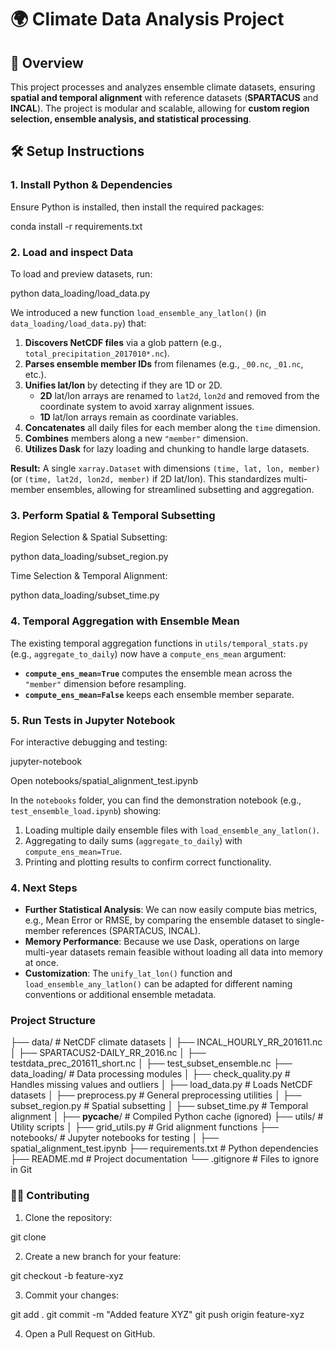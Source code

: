 # 🌍 Climate Data Analysis Project

## 📌 Overview
This project processes and analyzes ensemble climate datasets, ensuring **spatial and temporal alignment** with reference datasets (**SPARTACUS** and **INCAL**). The project is modular and scalable, allowing for **custom region selection, ensemble analysis, and statistical processing**.

## 🛠️ Setup Instructions

### 1. Install Python & Dependencies
Ensure Python is installed, then install the required packages:

conda install -r requirements.txt


### 2. Load and inspect Data
To load and preview datasets, run:

python data_loading/load_data.py

We introduced a new function `load_ensemble_any_latlon()` (in `data_loading/load_data.py`) that:
1. **Discovers NetCDF files** via a glob pattern (e.g., `total_precipitation_2017010*.nc`).
2. **Parses ensemble member IDs** from filenames (e.g., `_00.nc`, `_01.nc`, etc.).
3. **Unifies lat/lon** by detecting if they are 1D or 2D.  
   - **2D** lat/lon arrays are renamed to `lat2d`, `lon2d` and removed from the coordinate system to avoid xarray alignment issues.
   - **1D** lat/lon arrays remain as coordinate variables.
4. **Concatenates** all daily files for each member along the `time` dimension.
5. **Combines** members along a new `"member"` dimension.  
6. **Utilizes Dask** for lazy loading and chunking to handle large datasets.

**Result:** A single `xarray.Dataset` with dimensions `(time, lat, lon, member)` (or `(time, lat2d, lon2d, member)` if 2D lat/lon). This standardizes multi-member ensembles, allowing for streamlined subsetting and aggregation.

### 3. Perform Spatial & Temporal Subsetting
Region Selection & Spatial Subsetting:

python data_loading/subset_region.py


Time Selection & Temporal Alignment:

python data_loading/subset_time.py


### 4. Temporal Aggregation with Ensemble Mean
The existing temporal aggregation functions in `utils/temporal_stats.py` (e.g., `aggregate_to_daily`) now have a `compute_ens_mean` argument:
- **`compute_ens_mean=True`** computes the ensemble mean across the `"member"` dimension before resampling.  
- **`compute_ens_mean=False`** keeps each ensemble member separate.


### 5. Run Tests in Jupyter Notebook
For interactive debugging and testing:

jupyter-notebook

Open notebooks/spatial_alignment_test.ipynb

In the `notebooks` folder, you can find the demonstration notebook (e.g., `test_ensemble_load.ipynb`) showing:
1. Loading multiple daily ensemble files with `load_ensemble_any_latlon()`.
2. Aggregating to daily sums (`aggregate_to_daily`) with `compute_ens_mean=True`.
3. Printing and plotting results to confirm correct functionality.


### 4. Next Steps
- **Further Statistical Analysis**: We can now easily compute bias metrics, e.g., Mean Error or RMSE, by comparing the ensemble dataset to single-member references (SPARTACUS, INCAL).  
- **Memory Performance**: Because we use Dask, operations on large multi-year datasets remain feasible without loading all data into memory at once.  
- **Customization**: The `unify_lat_lon()` function and `load_ensemble_any_latlon()` can be adapted for different naming conventions or additional ensemble metadata.


### Project Structure

├── data/                      # NetCDF climate datasets
│   ├── INCAL_HOURLY_RR_201611.nc
│   ├── SPARTACUS2-DAILY_RR_2016.nc
│   ├── testdata_prec_201611_short.nc
│   ├── test_subset_ensemble.nc
├── data_loading/              # Data processing modules
│   ├── check_quality.py       # Handles missing values and outliers
│   ├── load_data.py           # Loads NetCDF datasets
│   ├── preprocess.py          # General preprocessing utilities
│   ├── subset_region.py       # Spatial subsetting
│   ├── subset_time.py         # Temporal alignment
│   ├── __pycache__/           # Compiled Python cache (ignored)
├── utils/                     # Utility scripts
│   ├── grid_utils.py          # Grid alignment functions
├── notebooks/                 # Jupyter notebooks for testing
│   ├── spatial_alignment_test.ipynb
├── requirements.txt           # Python dependencies
├── README.md                  # Project documentation
└── .gitignore                 # Files to ignore in Git




### 👨‍💻 Contributing

1. Clone the repository:

git clone <repository-url>

2. Create a new branch for your feature:

git checkout -b feature-xyz

3. Commit your changes:

git add .
git commit -m "Added feature XYZ"
git push origin feature-xyz

4. Open a Pull Request on GitHub.
